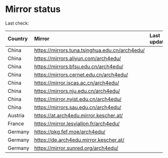 <script src="./time.js"></script>
# Mirror status
Last check: <script type="text/javascript">localize(1740534405.1925561);</script>

|Country|Mirror|Last update|
|:------|:-----|:----------|
|China|https://mirrors.tuna.tsinghua.edu.cn/arch4edu/|<script type="text/javascript">localize(1740508873);</script>|
|China|https://mirrors.aliyun.com/arch4edu/|<script type="text/javascript">localize(1740508873);</script>|
|China|https://mirrors.bfsu.edu.cn/arch4edu/|<script type="text/javascript">localize(1740465800);</script>|
|China|https://mirrors.cernet.edu.cn/arch4edu/|<script type="text/javascript">localize(1740508873);</script>|
|China|https://mirror.iscas.ac.cn/arch4edu/|<script type="text/javascript">localize(1740508873);</script>|
|China|https://mirrors.nju.edu.cn/arch4edu/|<script type="text/javascript">localize(1740465800);</script>|
|China|https://mirror.nyist.edu.cn/arch4edu/|<script type="text/javascript">localize(1740465800);</script>|
|China|https://mirrors.sau.edu.cn/arch4edu/|<script type="text/javascript">localize(1731653531);</script>|
|Austria|https://at.arch4edu.mirror.kescher.at/|<script type="text/javascript">localize(1740508873);</script>|
|France|https://mirror.lesviallon.fr/arch4edu/|<script type="text/javascript">localize(1740508873);</script>|
|Germany|https://pkg.fef.moe/arch4edu/|<script type="text/javascript">localize(1740508873);</script>|
|Germany|https://de.arch4edu.mirror.kescher.at/|<script type="text/javascript">localize(1740508873);</script>|
|Germany|https://mirror.sunred.org/arch4edu/|<script type="text/javascript">localize(1740508873);</script>|

<script src="./tablefilter/tablefilter.js"></script>
<script src="./table.js"></script>